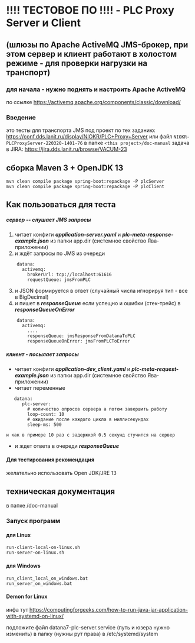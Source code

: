 # !!!! ТЕСТОВОЕ ПО !!!! - PLC Proxy Server и Client 
****(шлюзы по Apache ActiveMQ JMS-брокер, при этом сервер и клиент работают**** 
****в холостом режиме - для проверки нагрузки на транспорт)****
---

### для начала - нужно поднять и настроить Apache ActiveMQ
по ссылке https://activemq.apache.org/components/classic/download/

### Введение
это тесты для транспорта JMS под проект по тех заданию: https://conf.dds.lanit.ru/display/NIOKR/PLC+Proxy+Server
или файл `NIOKR-PLCProxyServer-220320-1401-76` в папке `<this project>/doc-manual`
задача в JIRA: https://jira.dds.lanit.ru/browse/VACUM-23
## сборка Maven 3 + OpenJDK 13
```
mvn clean compile package spring-boot:repackage -P plcServer
mvn clean compile package spring-boot:repackage -P plcClient
```
## Как пользоваться для теста
##### сервер -- слушает JMS запросы 
1. читает конфиги ***application-server.yaml*** и ***plc-meta-response-example.json*** из папки app.dir (системное свойство Ява-приложении)
2. и ждёт запросы по JMS из очереди
```
    datana:
      activemq:
        brokerUrl: tcp://localhost:61616
        requestQueue: jmsFromPLC
```    
3. и JSON формируется в ответ (случайный числа игнорируя тип - все в BigDecimal)
4. и пишет в ***responseQueue*** если успещно и ошибки (стек-трейс) в ***responseQueueOnError***
```
    datana:
      activemq:
        ....
        responseQueue: jmsResponseFromDatanaToPLC
        responseQueueOnError: jmsFromPLCToError
```
##### клиент - посылает запросы
* читает конфиги ***application-dev_client.yaml*** и ***plc-meta-request-example.json*** из папки app.dir (системное свойство Ява-приложении)
* читает переменные
``` 
   datana:
      plc-server:
        # количество опросов сервера а потом завершить работу
        loop-count: 10
        # ожидание после каждого цикла в миллисекундах
        sleep-ms: 500
```    
    и как в примере 10 раз с задержкой 0.5 секунд стучится на сервер
* и ждет ответа в очереди ***responseQueue***
        
#### Для тестирования рекомендация
желательно использовать Open JDK/JRE 13
    
## техническая документация 
в папке <this project>/doc-manual

### Запуск программ
#### для Linux
```
run-client-local-on-linux.sh
run-server-on-linux.sh
```

#### для Windows
```
run_client_local_on_windows.bat
run_server_on_windows.bat
```

#### Demon for Linux
инфа тут 
https://computingforgeeks.com/how-to-run-java-jar-application-with-systemd-on-linux/

подложите файл datana7-plc-server.service (путь и юзера нужно изменить) в папку (нужны рут права)
в /etc/systemd/system

